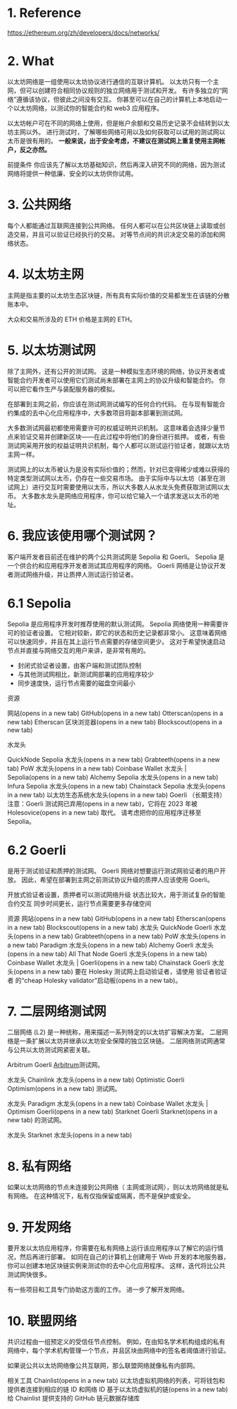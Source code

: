 # 1. Reference
https://ethereum.org/zh/developers/docs/networks/


# 2. What

以太坊网络是一组使用以太坊协议进行通信的互联计算机。 以太坊只有一个主网，但可以创建符合相同协议规则的独立网络用于测试和开发。 有许多独立的“网络”遵循该协议，但彼此之间没有交互。 你甚至可以在自己的计算机上本地启动一个以太坊网络，以测试你的智能合约和 web3 应用程序。

以太坊帐户可在不同的网络上使用，但是帐户余额和交易历史记录不会结转到以太坊主网以外。 进行测试时，了解哪些网络可用以及如何获取可以试用的测试网以太币是很有用的。 **一般来说，出于安全考虑，不建议在测试网上重复使用主网帐户，反之亦然。**

前提条件
你应该先了解以太坊基础知识，然后再深入研究不同的网络，因为测试网络将提供一种低廉、安全的以太坊供你试用。


# 3. 公共网络
每个人都能通过互联网连接到公共网络。 任何人都可以在公共区块链上读取或创造交易，并且可以验证已经执行的交易。 对等节点间的共识决定交易的添加和网络状态。


# 4. 以太坊主网
主网是指主要的以太坊生态区块链，所有具有实际价值的交易都发生在该链的分散账本中。

大众和交易所涉及的 ETH 价格是主网的 ETH。


# 5. 以太坊测试网
除了主网外，还有公开的测试网。 这是一种模拟生态环境的网络，协议开发者或智能合约开发者可以使用它们测试尚未部署在主网上的协议升级和智能合约。 你可以把它看作生产与装配服务器的模拟。

在部署到主网之前，你应该在测试网测试编写的任何合约代码。 在与现有智能合约集成的去中心化应用程序中，大多数项目将副本部署到测试网。

大多数测试网最初都使用需要许可的权威证明共识机制。 这意味着会选择少量节点来验证交易并创建新区块——在此过程中将他们的身份进行抵押。 或者，有些测试网采用开放的权益证明共识机制，每个人都可以测试运行验证者，就跟以太坊主网一样。

测试网上的以太币被认为是没有实际价值的；然而，针对已变得稀少或难以获得的特定类型测试网以太币，仍存在一些交易市场。 由于实际中与以太坊（甚至在测试网上）进行交互时需要使用以太币，所以大多数人从水龙头免费获取测试网以太币。 大多数水龙头是网络应用程序，你可以给它输入一个请求发送以太币的地址。


# 6. 我应该使用哪个测试网？

客户端开发者目前还在维护的两个公共测试网是 Sepolia 和 Goerli。 Sepolia 是一个供合约和应用程序开发者测试其应用程序的网络。 Goerli 网络是让协议开发者测试网络升级，并让质押人测试运行验证者。


# 6.1 Sepolia
Sepolia 是应用程序开发时推荐使用的默认测试网。 Sepolia 网络使用一种需要许可的验证者设置。 它相对较新，即它的状态和历史记录都非常小。 这意味着网络可以快速同步，并且在其上运行节点需要的存储空间更少。 这对于希望快速启动节点并直接与网络交互的用户来讲，是非常有用的。

- 封闭式验证者设置，由客户端和测试团队控制
- 与其他测试网相比，新测试网部署的应用程序较少
- 同步速度快，运行节点需要的磁盘空间最小

资源

网站(opens in a new tab)
GitHub(opens in a new tab)
Otterscan(opens in a new tab)
Etherscan 区块浏览器(opens in a new tab)
Blockscout(opens in a new tab)

水龙头

QuickNode Sepolia 水龙头(opens in a new tab)
Grabteeth(opens in a new tab)
PoW 水龙头(opens in a new tab)
Coinbase Wallet 水龙头 | Sepolia(opens in a new tab)
Alchemy Sepolia 水龙头(opens in a new tab)
Infura Sepolia 水龙头(opens in a new tab)
Chainstack Sepolia 水龙头(opens in a new tab)
以太坊生态系统水龙头(opens in a new tab)
Goerli （长期支持）
注意：Goerli 测试网已弃用(opens in a new tab)，它将在 2023 年被 Holesovice(opens in a new tab) 取代。 请考虑把你的应用程序迁移至 Sepolia。

# 6.2 Goerli 
是用于测试验证和质押的测试网。 Goerli 网络对想要运行测试网验证者的用户开放。 因此，希望在部署到主网之前测试协议升级的质押人应该使用 Goerli。

开放式验证者设置，质押者可以测试网络升级
状态比较大，用于测试复杂的智能合约交互
同步时间更长，运行节点需要更多存储空间

资源
网站(opens in a new tab)
GitHub(opens in a new tab)
Etherscan(opens in a new tab)
Blockscout(opens in a new tab)
水龙头
QuickNode Goerli 水龙头(opens in a new tab)
Grabteeth(opens in a new tab)
PoW 水龙头(opens in a new tab)
Paradigm 水龙头(opens in a new tab)
Alchemy Goerli 水龙头(opens in a new tab)
All That Node Goerli 水龙头(opens in a new tab)
Coinbase Wallet 水龙头 | Goerli(opens in a new tab)
Chainstack Goerli 水龙头(opens in a new tab)
要在 Holesky 测试网上启动验证者，请使用 验证者验证者 的“cheap Holesky validator”启动板(opens in a new tab)。


# 7. 二层网络测试网

二层网络 (L2) 是一种统称，用来描述一系列特定的以太坊扩容解决方案。 二层网络是一条扩展以太坊并继承以太坊安全保障的独立区块链。 二层网络测试网通常与公共以太坊测试网紧密关联。

Arbitrum Goerli
[Arbitrum](https://arbitrum.io/)测试网。

水龙头
Chainlink 水龙头(opens in a new tab)
Optimistic Goerli
Optimism(opens in a new tab) 测试网。

水龙头
Paradigm 水龙头(opens in a new tab)
Coinbase Wallet 水龙头 | Optimism Goerli(opens in a new tab)
Starknet Goerli
Starknet(opens in a new tab) 的测试网。

水龙头
Starknet 水龙头(opens in a new tab)


# 8. 私有网络
如果以太坊网络的节点未连接到公共网络（ 主网或测试网），则以太坊网络就是私有网络。 在这种情况下，私有仅指保留或隔离，而不是保护或安全。


# 9. 开发网络
要开发以太坊应用程序，你需要在私有网络上运行该应用程序以了解它的运行情况，然后再进行部署。 如同在自己的计算机上创建用于 Web 开发的本地服务器，你可以创建本地区块链实例来测试你的去中心化应用程序。 这样，迭代将比公共测试网快很多。

有一些项目和工具专门协助这方面的工作。 进一步了解开发网络。


# 10. 联盟网络
共识过程由一组预定义的受信任节点控制。 例如，在由知名学术机构组成的私有网络中，每个学术机构管理一个节点，并且区块由网络中的签名者阈值进行验证。

如果说公共以太坊网络像公共互联网，那么联盟网络就像私有内部网。

相关工具
Chainlist(opens in a new tab) 以太坊虚拟机网络的列表，可将钱包和提供者连接到相应的链 ID 和网络 ID
基于以太坊虚拟机的链(opens in a new tab) 给 Chainlist 提供支持的 GitHub 链元数据存储库